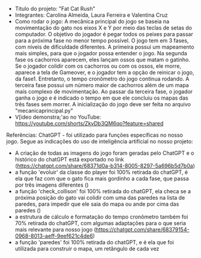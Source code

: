 - Titulo do projeto: "Fat Cat Rush"
- Integrantes: Carolina Almeida, Laura Ferreira e Valentina Cruz
- Como rodar o jogo: A mecânica principal do jogo se baseia na movimentação do gato nos eixos X e Y por meio das teclas de setas do computador. O 
objetivo do jogador é pegar todos os peixes para passar para a próxima fase no menor tempo possível. O jogo tem em 3 fases, com níveis de dificuldade diferentes. A primeira possui um mapeamento mais simples, para que o jogador possa entender o jogo. Na segunda fase os cachorros aparecem, eles lançam ossos que matam o gatinho. Se o jogador colidir com os cachorros ou com os ossos, ele morre, aparece a tela de Gameover, e o jogador tem a opção de reinicar o  jogo, da fase1. Entretanto, o tempo cronômetro do jogo continua rodando. A terceira fase possui um número maior de cachorros além de um mapa mais complexo de movimentação. Ao passar da terceira fase, o jogador ganha o jogo e é indicado o tempo em que ele concluiu os mapas das três fases sem morrer.
A inicialização do jogo deve ser feita no arquivo "mecanicaprincipal.py"
- V[ideo demonstra;'ao no YouTube: https://youtube.com/shorts/ZkvDb3QM6qo?feature=shared 


Referências:
ChatGPT - foi utilizado para funções específicas no nosso jogo. Segue as indicações do uso de inteligência artificial no nosso projeto:
- A criação de todas as imagens do jogo foram geradas pelo ChatGPT e o histórico do chatGPT está exportado no link (https://chatgpt.com/share/68371d0a-b314-8005-8297-5a696b5d7b0a)
- a função 'evoluir' da classe do player foi 100% retirada do chatGPT, é ela que faz com que o gato fica mais gordinho a cada fase, que passa por três imagens diferentes ()
- a função 'check_collison' foi 100% retirada do chatGPT, ela checa se a próxima posição do gato vai colidir com uma das paredes na lista de paredes, para impedir que ele saia do mapa ou ande por cima das paredes ()
- a estrutura de cálculo e formatação do tempo cronômetro também foi 70% retirada do chatGPT, com algumas adaptações para o que seria mais relevante para nosso jogo (https://chatgpt.com/share/68379154-0968-8013-aeff-9eef621c4de6)
- a função 'paredes' foi 100% retirada do chatGPT, e é ela que foi utilizada para construir o mapa, um retângulo de cada vez 
